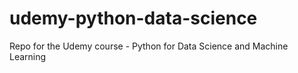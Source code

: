 # udemy-python-data-science
Repo for the Udemy course - Python for Data Science and Machine Learning
